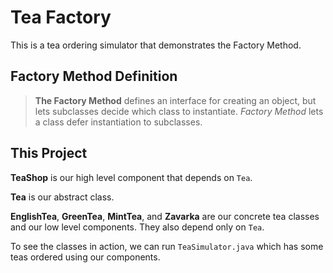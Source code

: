 # Tea Factory

This is a tea ordering simulator that demonstrates the Factory Method.

## Factory Method Definition

> **The Factory Method** defines an interface for creating an object, 
> but lets subclasses decide which class to instantiate. _Factory Method_ 
> lets a class defer instantiation to subclasses.

## This Project

**TeaShop** is our high level component that depends on `Tea`.

**Tea** is our abstract class.

**EnglishTea**, **GreenTea**, **MintTea**, and **Zavarka** are our concrete tea classes and our low level components. They also depend only on `Tea`.

To see the classes in action, we can run `TeaSimulator.java` which has some teas ordered using our components.
